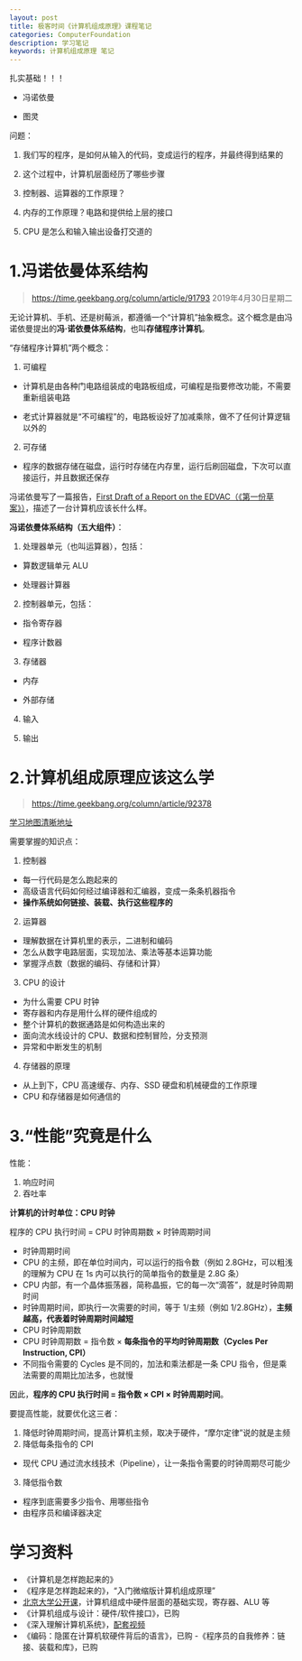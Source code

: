 ```yaml
---
layout: post
title: 极客时间《计算机组成原理》课程笔记
categories: ComputerFoundation
description: 学习笔记
keywords: 计算机组成原理 笔记
---
```


扎实基础！！！



- 冯诺依曼

- 图灵



问题：



1. 我们写的程序，是如何从输入的代码，变成运行的程序，并最终得到结果的

2. 这个过程中，计算机层面经历了哪些步骤

1. 控制器、运算器的工作原理？

2. 内存的工作原理？电路和提供给上层的接口

3. CPU 是怎么和输入输出设备打交道的



# 1.冯诺依曼体系结构



>https://time.geekbang.org/column/article/91793
>2019年4月30日星期二



无论计算机、手机、还是树莓派，都遵循一个“计算机”抽象概念。这个概念是由冯诺依曼提出的**冯·诺依曼体系结构**，也叫**存储程序计算机**。



“存储程序计算机”两个概念：



1. 可编程

 - 计算机是由各种门电路组装成的电路板组成，可编程是指要修改功能，不需要重新组装电路

 - 老式计算器就是“不可编程”的，电路板设好了加减乘除，做不了任何计算逻辑以外的

2. 可存储

 - 程序的数据存储在磁盘，运行时存储在内存里，运行后刷回磁盘，下次可以直接运行，并且数据还保存


冯诺依曼写了一篇报告，[First Draft of a Report on the EDVAC（《第一份草案》）](https://en.wikipedia.org/wiki/First_Draft_of_a_Report_on_the_EDVAC)，描述了一台计算机应该长什么样。





**冯诺依曼体系结构（五大组件）**：



1. 处理器单元（也叫运算器），包括：

 - 算数逻辑单元 ALU

 - 处理器计算器

2. 控制器单元，包括：

 - 指令寄存器

 - 程序计数器

3. 存储器

 - 内存

 - 外部存储

4. 输入

5. 输出


# 2.计算机组成原理应该这么学

>https://time.geekbang.org/column/article/92378

[学习地图清晰地址 ](https://static001.geekbang.org/resource/image/12/ff/12bc980053ea355a201e2b529048e2ff.jpg)

需要掌握的知识点：

1. 控制器
 - 每一行代码是怎么跑起来的
 - 高级语言代码如何经过编译器和汇编器，变成一条条机器指令
 - **操作系统如何链接、装载、执行这些程序的**
2. 运算器
 - 理解数据在计算机里的表示，二进制和编码
 - 怎么从数字电路层面，实现加法、乘法等基本运算功能
 - 掌握浮点数（数据的编码、存储和计算）
3. CPU 的设计
 - 为什么需要 CPU 时钟
 - 寄存器和内存是用什么样的硬件组成的
 - 整个计算机的数据通路是如何构造出来的
 - 面向流水线设计的 CPU、数据和控制冒险，分支预测
 - 异常和中断发生的机制
4. 存储器的原理
 - 从上到下，CPU 高速缓存、内存、SSD 硬盘和机械硬盘的工作原理
 - CPU 和存储器是如何通信的

# 3.“性能”究竟是什么

性能：

1. 响应时间
2. 吞吐率



**计算机的计时单位：CPU 时钟** 

程序的 CPU 执行时间 = CPU 时钟周期数 × 时钟周期时间

- 时钟周期时间
 - CPU 的主频，即在单位时间内，可以运行的指令数（例如 2.8GHz，可以粗浅的理解为 CPU 在 1s 内可以执行的简单指令的数量是 2.8G 条）
 - CPU 内部，有一个晶体振荡器，简称晶振，它的每一次“滴答”，就是时钟周期时间
 - 时钟周期时间，即执行一次需要的时间，等于 1/主频（例如 1/2.8GHz），**主频越高，代表着时钟周期时间越短**
- CPU 时钟周期数
 - CPU 时钟周期数 = 指令数 × **每条指令的平均时钟周期数（Cycles Per Instruction, CPI）**
 - 不同指令需要的 Cycles 是不同的，加法和乘法都是一条 CPU 指令，但是乘法需要的周期比加法多，也就慢

因此，**程序的 CPU 执行时间 = 指令数  × CPI × 时钟周期时间**。

要提高性能，就要优化这三者：

1. 降低时钟周期时间，提高计算机主频，取决于硬件，“摩尔定律”说的就是主频
2. 降低每条指令的 CPI
 - 现代 CPU 通过流水线技术（Pipeline），让一条指令需要的时钟周期尽可能少
3. 降低指令数
 - 程序到底需要多少指令、用哪些指令
 - 由程序员和编译器决定

# 学习资料

- 《计算机是怎样跑起来的》
- 《程序是怎样跑起来的》，“入门微缩版计算机组成原理”
- [北京大学公开课](https://www.coursera.org/learn/jisuanji-zucheng)，计算机组成中硬件层面的基础实现，寄存器、ALU 等
- 《计算机组成与设计：硬件/软件接口》，已购
- 《深入理解计算机系统》，[配套视频](https://www.bilibili.com/video/av24540152/)
- 《编码：隐匿在计算机软硬件背后的语言》，已购
-《程序员的自我修养：链接、装载和库》，已购